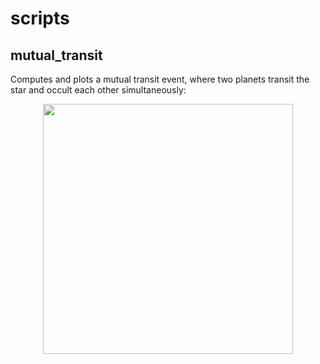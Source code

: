 # scripts

## mutual_transit

Computes and plots a mutual transit event, where two planets
transit the star and occult each other simultaneously:

<p align='center'><img src="img/mutual.gif" width="400"/></p>
